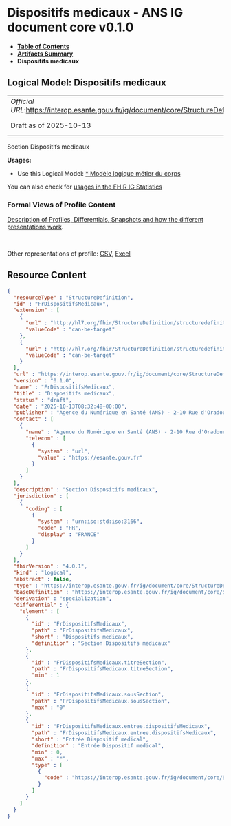 # Dispositifs medicaux - ANS IG document core v0.1.0

* [**Table of Contents**](toc.md)
* [**Artifacts Summary**](artifacts.md)
* **Dispositifs medicaux**

## Logical Model: Dispositifs medicaux 

| | |
| :--- | :--- |
| *Official URL*:https://interop.esante.gouv.fr/ig/document/core/StructureDefinition/FrDispositifsMedicaux | *Version*:0.1.0 |
| Draft as of 2025-10-13 | *Computable Name*:FrDispositifsMedicaux |

 
Section Dispositifs medicaux 

**Usages:**

* Use this Logical Model: [* Modèle logique métier du corps](StructureDefinition-CorpsDocument.md)

You can also check for [usages in the FHIR IG Statistics](https://packages2.fhir.org/xig/ans.document.fr.core|current/StructureDefinition/FrDispositifsMedicaux)

### Formal Views of Profile Content

 [Description of Profiles, Differentials, Snapshots and how the different presentations work](http://build.fhir.org/ig/FHIR/ig-guidance/readingIgs.html#structure-definitions). 

 

Other representations of profile: [CSV](StructureDefinition-FrDispositifsMedicaux.csv), [Excel](StructureDefinition-FrDispositifsMedicaux.xlsx) 



## Resource Content

```json
{
  "resourceType" : "StructureDefinition",
  "id" : "FrDispositifsMedicaux",
  "extension" : [
    {
      "url" : "http://hl7.org/fhir/StructureDefinition/structuredefinition-type-characteristics",
      "valueCode" : "can-be-target"
    },
    {
      "url" : "http://hl7.org/fhir/StructureDefinition/structuredefinition-type-characteristics",
      "valueCode" : "can-be-target"
    }
  ],
  "url" : "https://interop.esante.gouv.fr/ig/document/core/StructureDefinition/FrDispositifsMedicaux",
  "version" : "0.1.0",
  "name" : "FrDispositifsMedicaux",
  "title" : "Dispositifs medicaux",
  "status" : "draft",
  "date" : "2025-10-13T08:32:48+00:00",
  "publisher" : "Agence du Numérique en Santé (ANS) - 2-10 Rue d'Oradour-sur-Glane, 75015 Paris",
  "contact" : [
    {
      "name" : "Agence du Numérique en Santé (ANS) - 2-10 Rue d'Oradour-sur-Glane, 75015 Paris",
      "telecom" : [
        {
          "system" : "url",
          "value" : "https://esante.gouv.fr"
        }
      ]
    }
  ],
  "description" : "Section Dispositifs medicaux",
  "jurisdiction" : [
    {
      "coding" : [
        {
          "system" : "urn:iso:std:iso:3166",
          "code" : "FR",
          "display" : "FRANCE"
        }
      ]
    }
  ],
  "fhirVersion" : "4.0.1",
  "kind" : "logical",
  "abstract" : false,
  "type" : "https://interop.esante.gouv.fr/ig/document/core/StructureDefinition/FrDispositifsMedicaux",
  "baseDefinition" : "https://interop.esante.gouv.fr/ig/document/core/StructureDefinition/Section",
  "derivation" : "specialization",
  "differential" : {
    "element" : [
      {
        "id" : "FrDispositifsMedicaux",
        "path" : "FrDispositifsMedicaux",
        "short" : "Dispositifs medicaux",
        "definition" : "Section Dispositifs medicaux"
      },
      {
        "id" : "FrDispositifsMedicaux.titreSection",
        "path" : "FrDispositifsMedicaux.titreSection",
        "min" : 1
      },
      {
        "id" : "FrDispositifsMedicaux.sousSection",
        "path" : "FrDispositifsMedicaux.sousSection",
        "max" : "0"
      },
      {
        "id" : "FrDispositifsMedicaux.entree.dispositifsMedicaux",
        "path" : "FrDispositifsMedicaux.entree.dispositifsMedicaux",
        "short" : "Entrée Dispositif medical",
        "definition" : "Entrée Dispositif medical",
        "min" : 0,
        "max" : "*",
        "type" : [
          {
            "code" : "https://interop.esante.gouv.fr/ig/document/core/StructureDefinition/DispositifMedical"
          }
        ]
      }
    ]
  }
}

```
